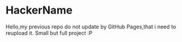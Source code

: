 # HackerName
Hello,my previous repo do not update by GitHub Pages,that i need to reupload it.
Small but full project :P
